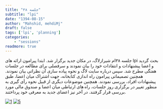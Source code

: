 ```yaml
---
title: "جلسه ۳۸"
subtitle: "lpi"
date: "1394-08-15"
author: "Mahshid, mehdiMj"
draft: false
tags: ['lpi', 'planning']
categories:
    - "sessions"
readmore: true
---
```

جلسه ۳۸ام شیرازلاگ، در مکان جدید برگزار شد. ابتدا پیرامون ارائه های lpi بحث گردید و اعضا پیشنهادات و انتقادات خود را بیان نمودند و سرفصلی برای مطالعه در جلسات هفتگی مطرح شد. سپس درباره سایت لاگ و نحوه پیاده سازی آن نظراتی بیان نمودند. همچنین تصمیماتی پیرامون راه اندازی کتابخانه، جهت اشتراک میان اعضا، طبق پیشنهادات افراد، بررسی نمودند. همچنین موضوعات دیگری از قبیل نحوه رأی گیری به منظور تغییر در برگزاری روز جلسات، راه های ارتباطی میان اعضا و صندوق مالی مورد بررسی قرار گرفتند. در آخر نیز اعضای جدید به معرفی خود پرداختند.

[![1](../../img/95b7a94e-fdbb-11e6-86dd-a088b4d860141488289279.39326.jpeg)](../../img/95b7a94e-fdbb-11e6-86dd-a088b4d860141488289279.39326.jpeg)
[![5](../../img/95b7acd2-fdbb-11e6-86dd-a088b4d860141488289279.3933284.jpeg)](../../img/95b7acd2-fdbb-11e6-86dd-a088b4d860141488289279.3933284.jpeg)

